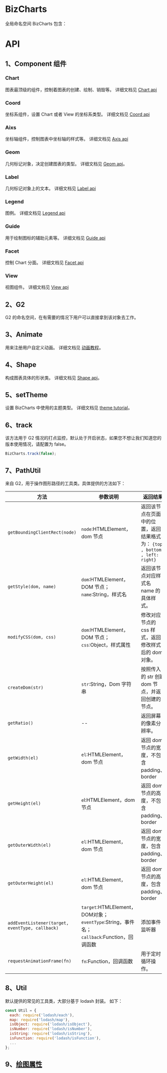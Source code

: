 
# BizCharts
全局命名空间 BizCharts 包含：

# API
## 1、Component 组件

### Chart
图表最顶级的组件，控制着图表的创建、绘制、销毁等。
详细文档见 [Chart api](chart.md)

### Coord
坐标系组件，设置 Chart 或者 View 的坐标系类型。
详细文档见 [Coord api](coord.md)

### Aixs
坐标轴组件，控制图表中坐标轴的样式等。
详细文档见 [Axis api](axis.md)

### Geom
几何标记对象，决定创建图表的类型。
详细文档见 [Geom api](geom.md)。

### Label
几何标记对象上的文本。
详细文档见 [Label api](label.md)

### Legend
图例。
详细文档见 [Legend api](legend.md)

### Guide
用于绘制图标的辅助元素等。
详细文档见 [Guide api](guide.md)

### Facet
控制 Chart 分面。
详细文档见 [Facet api](facet.md)

### View
视图组件。
详细文档见 [View api](view.md)

## 2、G2
G2 的命名空间，在有需要的情况下用户可以直接拿到该对象去工作。

## 3、Animate
用来注册用户自定义动画。
详细文档见 [动画教程](../tutorial/animate.md)。

## 4、Shape
构成图表具体的形状类。
详细文档见 [Shape api](shape.md)。

## 5、setTheme
设置 BizCharts 中使用的主题类型。
详细文档见 [theme tutorial](../tutorial/theme.md)。

## 6、track
该方法用于 G2 情况的打点监控，默认处于开启状态，如果您不想让我们知道您的版本使用情况，请配置为 false。
```js
BizCharts.track(false);
```

## 7、PathUtil
来自 G2，用于操作图形路径的工具类。具体提供的方法如下：

| 方法 | 参数说明 | 返回结果 |
| ---- | ---- | ---- |
| `getBoundingClientRect(node)` | `node`:HTMLElement，dom 节点 | 返回该节点在页面中的位置，返回结果格式为： `{top: , bottom: , left: , right}` |
| `getStyle(dom, name)` | `dom`:HTMLElement，DOM 节点；`name`:String，样式名 | 返回该节点对应样式名 name 的具体样式。 |
| `modifyCSS(dom, css)` | `dom`:HTMLElement，DOM 节点；`css`:Object，样式属性 | 修改对应节点的 css 样式，返回修改样式后的 dom 对象。 |
| `createDom(str)` | `str`:String，Dom 字符串 | 按照传入的 str 创建 dom 节点，并返回创建的节点。 |
| `getRatio()` | -- | 返回屏幕的像素分辨率。 |
| `getWidth(el)` | `el`:HTMLElement，dom 节点| 返回 dom 节点的宽度，不包含 padding、border |
| `getHeight(el)` | `e`l:HTMLElement，dom 节点| 返回 dom 节点的高度，不包含 padding、border |
| `getOuterWidth(el)` | `el`:HTMLElement，dom 节点| 返回 dom 节点的宽度，包含 padding、border |
| `getOuterHeight(el)` | `el`:HTMLElement，dom 节点| 返回 dom 节点的高度，包含 padding、border |
| `addEventListener(target, eventType, callback)` | `target`:HTMLElement，DOM对象；`eventType`:String，事件名；`callback`:Function，回调函数 | 添加事件监听器 |
| `requestAnimationFrame(fn)` | `fn`:Function，回调函数  | 用于定时循环操作。

## 8、Util
默认提供的常见的工具类，大部分基于 lodash 封装。
如下：
```js
const Util = {
  each: require('lodash/each'),
  map: require('lodash/map'),
  isObject: require('lodash/isObject'),
  isNumber: require('lodash/isNumber'),
  isString: require('lodash/isString'),
  isFunction: require('lodash/isFunction'),
  ...
};
```

## 9、[绘图属性](./graphic.md)


